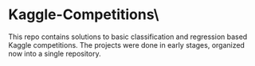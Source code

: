 # Kaggle-Competitions\
This repo contains solutions to basic classification and regression based Kaggle competitions. The projects were done in early stages, organized now into a single repository.
